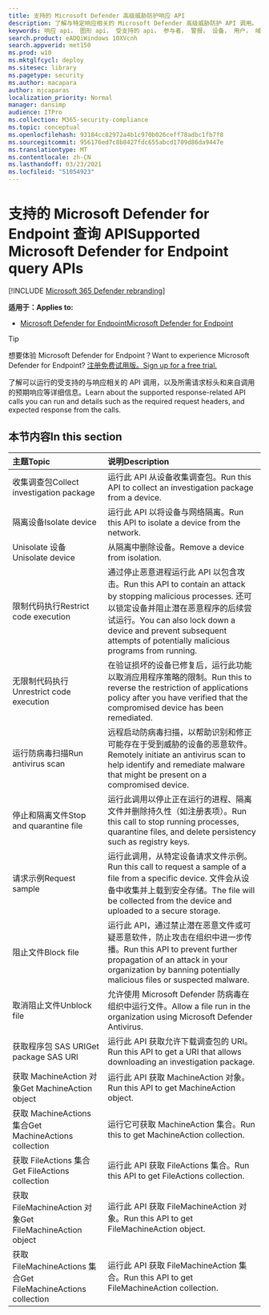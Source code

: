 ```yaml
---
title: 支持的 Microsoft Defender 高级威胁防护响应 API
description: 了解与特定响应相关的 Microsoft Defender 高级威胁防护 API 调用。
keywords: 响应 api， 图形 api， 受支持的 api， 参与者， 警报， 设备， 用户， 域， ip， 文件
search.product: eADQiWindows 10XVcnh
search.appverid: met150
ms.prod: w10
ms.mktglfcycl: deploy
ms.sitesec: library
ms.pagetype: security
ms.author: macapara
author: mjcaparas
localization_priority: Normal
manager: dansimp
audience: ITPro
ms.collection: M365-security-compliance
ms.topic: conceptual
ms.openlocfilehash: 93184cc82972a4b1c970b026ceff78adbc1fb7f8
ms.sourcegitcommit: 956176ed7c8b8427fdc655abcd1709d86da9447e
ms.translationtype: MT
ms.contentlocale: zh-CN
ms.lasthandoff: 03/23/2021
ms.locfileid: "51054923"
---
```

# <a name="supported-microsoft-defender-for-endpoint-query-apis"></a><span data-ttu-id="a6ff6-104">支持的 Microsoft Defender for Endpoint 查询 API</span><span class="sxs-lookup"><span data-stu-id="a6ff6-104">Supported Microsoft Defender for Endpoint query APIs</span></span> 

[!INCLUDE [Microsoft 365 Defender rebranding](../../includes/microsoft-defender.md)]


<span data-ttu-id="a6ff6-105">**适用于：**</span><span class="sxs-lookup"><span data-stu-id="a6ff6-105">**Applies to:**</span></span>
- [<span data-ttu-id="a6ff6-106">Microsoft Defender for Endpoint</span><span class="sxs-lookup"><span data-stu-id="a6ff6-106">Microsoft Defender for Endpoint</span></span>](https://go.microsoft.com/fwlink/p/?linkid=2146631)

> [!TIP]
> <span data-ttu-id="a6ff6-107">想要体验 Microsoft Defender for Endpoint？</span><span class="sxs-lookup"><span data-stu-id="a6ff6-107">Want to experience Microsoft Defender for Endpoint?</span></span> [<span data-ttu-id="a6ff6-108">注册免费试用版。</span><span class="sxs-lookup"><span data-stu-id="a6ff6-108">Sign up for a free trial.</span></span>](https://www.microsoft.com/microsoft-365/windows/microsoft-defender-atp?ocid=docs-wdatp-supported-response-apis-abovefoldlink) 

<span data-ttu-id="a6ff6-109">了解可以运行的受支持的与响应相关的 API 调用，以及所需请求标头和来自调用的预期响应等详细信息。</span><span class="sxs-lookup"><span data-stu-id="a6ff6-109">Learn about the supported response-related API calls you can run and details such as the required request headers, and expected response from the calls.</span></span>

## <a name="in-this-section"></a><span data-ttu-id="a6ff6-110">本节内容</span><span class="sxs-lookup"><span data-stu-id="a6ff6-110">In this section</span></span>
<span data-ttu-id="a6ff6-111">主题</span><span class="sxs-lookup"><span data-stu-id="a6ff6-111">Topic</span></span> | <span data-ttu-id="a6ff6-112">说明</span><span class="sxs-lookup"><span data-stu-id="a6ff6-112">Description</span></span>
:---|:---
<span data-ttu-id="a6ff6-113">收集调查包</span><span class="sxs-lookup"><span data-stu-id="a6ff6-113">Collect investigation package</span></span> | <span data-ttu-id="a6ff6-114">运行此 API 从设备收集调查包。</span><span class="sxs-lookup"><span data-stu-id="a6ff6-114">Run this API to collect an investigation package from a device.</span></span>
<span data-ttu-id="a6ff6-115">隔离设备</span><span class="sxs-lookup"><span data-stu-id="a6ff6-115">Isolate device</span></span> | <span data-ttu-id="a6ff6-116">运行此 API 以将设备与网络隔离。</span><span class="sxs-lookup"><span data-stu-id="a6ff6-116">Run this API to isolate a device from the network.</span></span>
<span data-ttu-id="a6ff6-117">Unisolate 设备</span><span class="sxs-lookup"><span data-stu-id="a6ff6-117">Unisolate device</span></span> | <span data-ttu-id="a6ff6-118">从隔离中删除设备。</span><span class="sxs-lookup"><span data-stu-id="a6ff6-118">Remove a device from isolation.</span></span> 
<span data-ttu-id="a6ff6-119">限制代码执行</span><span class="sxs-lookup"><span data-stu-id="a6ff6-119">Restrict code execution</span></span> | <span data-ttu-id="a6ff6-120">通过停止恶意进程运行此 API 以包含攻击。</span><span class="sxs-lookup"><span data-stu-id="a6ff6-120">Run this API to contain an attack by stopping malicious processes.</span></span> <span data-ttu-id="a6ff6-121">还可以锁定设备并阻止潜在恶意程序的后续尝试运行。</span><span class="sxs-lookup"><span data-stu-id="a6ff6-121">You can also lock down a device and prevent subsequent attempts of potentially malicious programs from running.</span></span>
<span data-ttu-id="a6ff6-122">无限制代码执行</span><span class="sxs-lookup"><span data-stu-id="a6ff6-122">Unrestrict code execution</span></span> | <span data-ttu-id="a6ff6-123">在验证损坏的设备已修复后，运行此功能以取消应用程序策略的限制。</span><span class="sxs-lookup"><span data-stu-id="a6ff6-123">Run this to reverse the restriction of applications policy after you have verified that the compromised device has been remediated.</span></span>
<span data-ttu-id="a6ff6-124">运行防病毒扫描</span><span class="sxs-lookup"><span data-stu-id="a6ff6-124">Run antivirus scan</span></span> | <span data-ttu-id="a6ff6-125">远程启动防病毒扫描，以帮助识别和修正可能存在于受到威胁的设备的恶意软件。</span><span class="sxs-lookup"><span data-stu-id="a6ff6-125">Remotely initiate an antivirus scan to help identify and remediate malware that might be present on a compromised device.</span></span>
<span data-ttu-id="a6ff6-126">停止和隔离文件</span><span class="sxs-lookup"><span data-stu-id="a6ff6-126">Stop and quarantine file</span></span> |  <span data-ttu-id="a6ff6-127">运行此调用以停止正在运行的进程、隔离文件并删除持久性（如注册表项）。</span><span class="sxs-lookup"><span data-stu-id="a6ff6-127">Run this call to stop running processes, quarantine  files, and delete persistency such as registry keys.</span></span>
<span data-ttu-id="a6ff6-128">请求示例</span><span class="sxs-lookup"><span data-stu-id="a6ff6-128">Request sample</span></span> | <span data-ttu-id="a6ff6-129">运行此调用，从特定设备请求文件示例。</span><span class="sxs-lookup"><span data-stu-id="a6ff6-129">Run this call to request a sample of a file from a specific device.</span></span> <span data-ttu-id="a6ff6-130">文件会从设备中收集并上载到安全存储。</span><span class="sxs-lookup"><span data-stu-id="a6ff6-130">The file will be collected from the device and uploaded to a secure storage.</span></span>
<span data-ttu-id="a6ff6-131">阻止文件</span><span class="sxs-lookup"><span data-stu-id="a6ff6-131">Block file</span></span> | <span data-ttu-id="a6ff6-132">运行此 API，通过禁止潜在恶意文件或可疑恶意软件，防止攻击在组织中进一步传播。</span><span class="sxs-lookup"><span data-stu-id="a6ff6-132">Run this API to prevent further propagation of an attack in your organization by banning potentially malicious files or suspected malware.</span></span> 
<span data-ttu-id="a6ff6-133">取消阻止文件</span><span class="sxs-lookup"><span data-stu-id="a6ff6-133">Unblock file</span></span> | <span data-ttu-id="a6ff6-134">允许使用 Microsoft Defender 防病毒在组织中运行文件。</span><span class="sxs-lookup"><span data-stu-id="a6ff6-134">Allow a file run in the organization using Microsoft Defender Antivirus.</span></span>
<span data-ttu-id="a6ff6-135">获取程序包 SAS URI</span><span class="sxs-lookup"><span data-stu-id="a6ff6-135">Get package SAS URI</span></span> | <span data-ttu-id="a6ff6-136">运行此 API 获取允许下载调查包的 URI。</span><span class="sxs-lookup"><span data-stu-id="a6ff6-136">Run this API to get a URI that allows downloading an investigation package.</span></span>
<span data-ttu-id="a6ff6-137">获取 MachineAction 对象</span><span class="sxs-lookup"><span data-stu-id="a6ff6-137">Get MachineAction object</span></span> | <span data-ttu-id="a6ff6-138">运行此 API 获取 MachineAction 对象。</span><span class="sxs-lookup"><span data-stu-id="a6ff6-138">Run this API to get MachineAction object.</span></span>
<span data-ttu-id="a6ff6-139">获取 MachineActions 集合</span><span class="sxs-lookup"><span data-stu-id="a6ff6-139">Get MachineActions collection</span></span> | <span data-ttu-id="a6ff6-140">运行它可获取 MachineAction 集合。</span><span class="sxs-lookup"><span data-stu-id="a6ff6-140">Run this to get MachineAction collection.</span></span>
<span data-ttu-id="a6ff6-141">获取 FileActions 集合</span><span class="sxs-lookup"><span data-stu-id="a6ff6-141">Get FileActions collection</span></span> | <span data-ttu-id="a6ff6-142">运行此 API 获取 FileActions 集合。</span><span class="sxs-lookup"><span data-stu-id="a6ff6-142">Run this API to get FileActions collection.</span></span>
<span data-ttu-id="a6ff6-143">获取 FileMachineAction 对象</span><span class="sxs-lookup"><span data-stu-id="a6ff6-143">Get FileMachineAction object</span></span> | <span data-ttu-id="a6ff6-144">运行此 API 获取 FileMachineAction 对象。</span><span class="sxs-lookup"><span data-stu-id="a6ff6-144">Run this API to get FileMachineAction object.</span></span>
<span data-ttu-id="a6ff6-145">获取 FileMachineActions 集合</span><span class="sxs-lookup"><span data-stu-id="a6ff6-145">Get FileMachineActions collection</span></span> | <span data-ttu-id="a6ff6-146">运行此 API 获取 FileMachineAction 集合。</span><span class="sxs-lookup"><span data-stu-id="a6ff6-146">Run this API to get FileMachineAction collection.</span></span>
